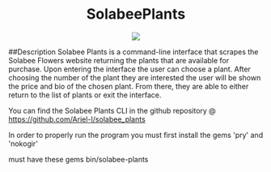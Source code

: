 <h1 align="center"> SolabeePlants </h1>

<p align="center"> <img src="https://images-na.ssl-images-amazon.com/images/I/81GcQ47lzML._AC_SL1500_.jpg"> </p>

##Description
Solabee Plants is a command-line interface that scrapes the Solabee Flowers website returning the plants that are available for purchase. Upon entering the interface the user can choose a plant. After choosing the number of the plant they are interested the user will be shown the price and bio of the chosen plant. From there, they are able to either return to the list of plants or exit the interface. 

You can find the Solabee Plants CLI in the github repository @ https://github.com/Ariel-I/solabee_plants

In order to properly run the program you must first install the gems 'pry' and 'nokogir'

must have these gems bin/solabee-plants